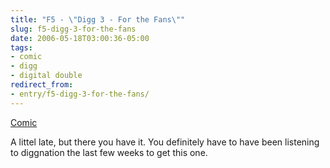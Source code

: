 ```yaml
---
title: "F5 - \"Digg 3 - For the Fans\""
slug: f5-digg-3-for-the-fans
date: 2006-05-18T03:00:36-05:00
tags:
- comic
- digg
- digital double
redirect_from:
- entry/f5-digg-3-for-the-fans/
---
```

[Comic](http://digitaldouble.smackjeeves.com/comics/54174/)

A littel late, but there you have it. You definitely have to have been listening to diggnation the last few weeks to get this one.
